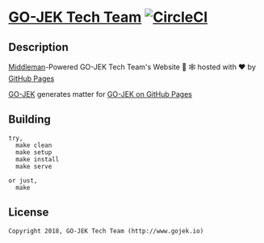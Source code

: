 # [GO-JEK Tech Team](http://gojek.io) [![CircleCI](https://circleci.com/gh/gojek/gojek/tree/master.svg?style=svg)](https://circleci.com/gh/gojek/gojek/tree/master)

## Description

[Middleman][1]-Powered GO-JEK Tech Team's Website 👻 🕸 hosted with ❤️ by [GitHub Pages][2]

[GO-JEK][3] generates matter for [GO-JEK on GitHub Pages][4]

## Building

```
try, 
  make clean
  make setup
  make install
  make serve

or just,
  make
```

## License

```
Copyright 2018, GO-JEK Tech Team (http://www.gojek.io)
```

[1]: https://middlemanapp.com
[2]: https://pages.github.com
[3]: https://github.com/gojek/gojek
[4]: https://github.com/gojek/gojek.github.io 
